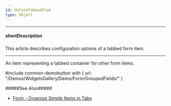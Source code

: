 ```yaml
---
id: dxFormTabbedItem
type: Object
---
```

---
##### shortDescription
This article describes configuration options of a tabbed form item.

---
An item representing a tabbed container for other form items. 

#include common-demobutton with {
    url: "/Demos/WidgetsGallery/Demo/Form/GroupedFields/"
}

#####See Also#####
- [Form - Organize Simple Items in Tabs](/concepts/05%20Widgets/Form/10%20Organize%20Simple%20Items/10%20In%20Tabs/In%20Tabs.md '/Documentation/Guide/Widgets/Form/Organize_Simple_Items/In_Tabs/')